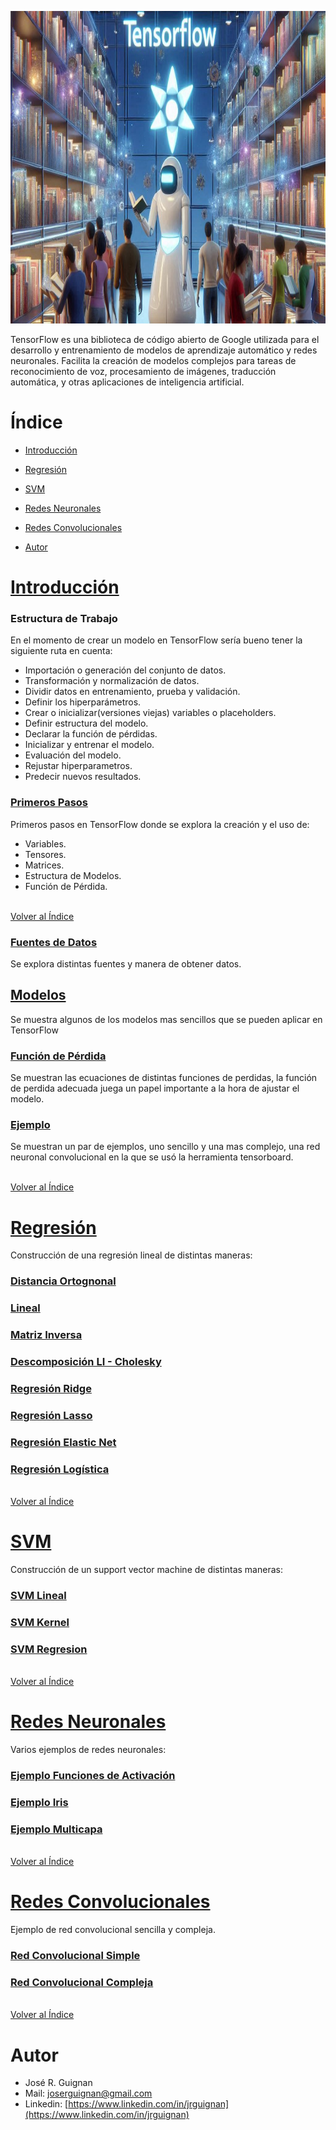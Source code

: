 <p align="center">
<img src="images/tensorflow_2.png"  height=500>
</p>

TensorFlow es una biblioteca de código abierto de Google utilizada para el desarrollo y entrenamiento de modelos de aprendizaje automático y redes neuronales. Facilita la creación de modelos complejos para tareas de reconocimiento de voz, procesamiento de imágenes, traducción automática, y otras aplicaciones de inteligencia artificial.

# Índice

* [Introducción](#Introducción) 

* [Regresión](#Regresión) 

* [SVM](#SVM) 

* [Redes Neuronales](#Redes-Neuronales)

* [Redes Convolucionales](#Redes-Convolucionales) 

* [Autor](#Autor)



# [Introducción](https://github.com/jrguignan/TensorFlow/tree/main/introduccion)

### Estructura de Trabajo
En el momento de crear un modelo en TensorFlow sería bueno tener la siguiente ruta en cuenta:

- Importación o generación del conjunto de datos.
- Transformación y normalización de datos.
- Dividir datos en entrenamiento, prueba y validación.
- Definir los hiperparámetros.
- Crear o inicializar(versiones viejas) variables o placeholders.
- Definir estructura del modelo.
- Declarar la función de pérdidas.
- Inicializar y entrenar el modelo.
- Evaluación del modelo.
- Rejustar hiperparametros.
- Predecir nuevos resultados.

### [Primeros Pasos](https://github.com/jrguignan/TensorFlow/blob/main/introduccion/primeros_pasos.ipynb)
Primeros pasos en TensorFlow donde se explora la creación y el uso de:

- Variables.
- Tensores.
- Matrices.
- Estructura de Modelos.
- Función de Pérdida.

<br>[Volver al Índice](#Índice)

### [Fuentes de Datos](https://github.com/jrguignan/TensorFlow/blob/main/introduccion/fuentes_de_datos.ipynb)

Se explora distintas fuentes y manera de obtener datos.

## [Modelos](https://github.com/jrguignan/TensorFlow/blob/main/introduccion/modelos.ipynb)

Se muestra algunos de los modelos mas sencillos que se pueden aplicar en TensorFlow

### [Función de Pérdida](https://github.com/jrguignan/TensorFlow/blob/main/introduccion/funciones_de_perdida.ipynb)

Se muestran las ecuaciones de distintas funciones de perdidas, la función de perdida adecuada juega un papel importante a la hora de ajustar el modelo.

### [Ejemplo](https://github.com/jrguignan/TensorFlow/blob/main/introduccion/ejemplo_board.ipynb)

Se muestran un par de ejemplos, uno sencillo y una mas complejo, una red neuronal convolucional en la que se usó la herramienta tensorboard.


<br>[Volver al Índice](#Índice)


# [Regresión](https://github.com/jrguignan/TensorFlow/tree/main/regresion)

Construcción de una regresión lineal de distintas maneras:

### [Distancia Ortognonal](https://github.com/jrguignan/TensorFlow/blob/main/regresion/distancia_ortogonal.ipynb)

### [Lineal](https://github.com/jrguignan/TensorFlow/blob/main/regresion/regresion_lineal.ipynb)

### [Matriz Inversa](https://github.com/jrguignan/TensorFlow/blob/main/regresion/matriz_inversa.ipynb)

### [Descomposición LI - Cholesky](https://github.com/jrguignan/TensorFlow/blob/main/regresion/descomposicion_LU.ipynb)

### [Regresión Ridge](https://github.com/jrguignan/TensorFlow/blob/main/regresion/regresion_ridge.ipynb)

### [Regresión Lasso](https://github.com/jrguignan/TensorFlow/blob/main/regresion/regresion_lasso.ipynb)

### [Regresión Elastic Net](https://github.com/jrguignan/TensorFlow/blob/main/regresion/regresion_elastic_net.ipynb)

### [Regresión Logística](https://github.com/jrguignan/TensorFlow/blob/main/regresion/regresion_logistica_v1.ipynb)


<br>[Volver al Índice](#Índice)

# [SVM](https://github.com/jrguignan/TensorFlow/tree/main/svm) 

Construcción de un support vector machine de distintas maneras:

### [SVM Lineal](https://github.com/jrguignan/TensorFlow/blob/main/svm/SVM_lineal.ipynb)

### [SVM Kernel ](https://github.com/jrguignan/TensorFlow/blob/main/svm/SVM_kernel.ipynb)

### [SVM Regresion](https://github.com/jrguignan/TensorFlow/blob/main/svm/SVM_regresion.ipynb)


<br>[Volver al Índice](#Índice)

# [Redes Neuronales](https://github.com/jrguignan/TensorFlow/tree/main/redes_neuronales)

Varios ejemplos de redes neuronales:

### [Ejemplo Funciones de Activación](https://github.com/jrguignan/TensorFlow/blob/main/redes_neuronales/funciones_activacion.ipynb)

### [Ejemplo Iris](https://github.com/jrguignan/TensorFlow/blob/main/redes_neuronales/red_iris.ipynb)

### [Ejemplo Multicapa](https://github.com/jrguignan/TensorFlow/blob/main/redes_neuronales/red_multicapa.ipynb)




<br>[Volver al Índice](#Índice)

# [Redes Convolucionales](https://github.com/jrguignan/TensorFlow/tree/main/redes_convolucionales) 

Ejemplo de red convolucional sencilla y compleja.

### [Red Convolucional Simple](https://github.com/jrguignan/TensorFlow/blob/main/redes_convolucionales/rn_simple.ipynb)

### [Red Convolucional Compleja](https://github.com/jrguignan/TensorFlow/blob/main/redes_convolucionales/rn_compleja.ipynb)



<br>[Volver al Índice](#Índice)

# Autor

- José R. Guignan
- Mail: joserguignan@gmail.com
- Linkedin: [https://www.linkedin.com/in/jrguignan](https://www.linkedin.com/in/jrguignan)